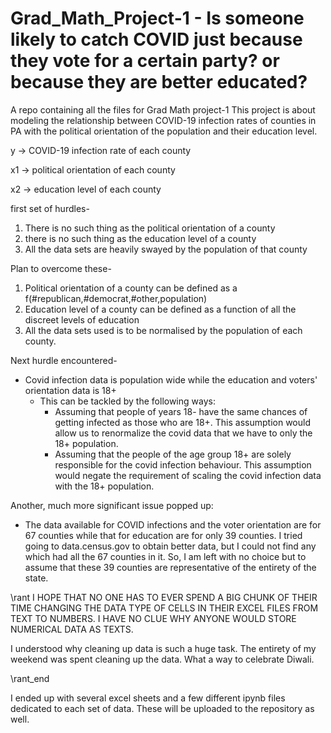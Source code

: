 # Grad_Math_Project-1 - Is someone likely to catch COVID just because they vote for a certain party? or because they are better educated?
A repo  containing all the files for Grad Math project-1
This project is about modeling the relationship between COVID-19 infection rates of counties in PA with the political orientation of the population and their education level.

y -> COVID-19 infection rate of each county

x1 -> political orientation of each county

x2 -> education level of each county

first set of hurdles- 
1. There is no such thing as the political orientation of a county
2. there is no such thing as the education level of a county
3. All the data sets are heavily swayed by the population of that county

Plan to overcome these-
1. Political orientation of a county can be defined as a f(#republican,#democrat,#other,population)
2. Education level of a county can be defined as a function of all the discreet levels of education
3. All the data sets used is to be normalised by the population of each county.

Next hurdle encountered-
- Covid infection data is population wide while the education and voters' orientation data is 18+
  - This can be tackled by the following ways:
    - Assuming that people of years 18- have the same chances of getting infected as those who are 18+. This assumption would allow us to renormalize the covid data that we have to only the 18+ population.
    - Assuming that the people of the age group 18+ are solely responsible for the covid infection behaviour. This assumption would negate the requirement of scaling the covid infection data with the 18+ population. 

Another, much more significant issue popped up:
- The data available for COVID infections and the voter orientation are for 67 counties while that for education are for only 39 counties. I tried going to data.census.gov to obtain better data, but I could not find any which had all the 67 counties in it. So, I am left with no choice but to assume that these 39 counties are representative of the entirety of the state.

\rant
I HOPE THAT NO ONE HAS TO EVER SPEND A BIG CHUNK OF THEIR TIME CHANGING THE DATA TYPE OF CELLS IN THEIR EXCEL FILES FROM TEXT TO NUMBERS. I HAVE NO CLUE WHY ANYONE WOULD STORE NUMERICAL DATA AS TEXTS.

I understood why cleaning up data is such a huge task. The entirety of my weekend was spent cleaning up the data. What a way to celebrate Diwali.

\rant_end

I ended up with several excel sheets and a few different ipynb files dedicated to each set of data. These will be uploaded to the repository as well.


